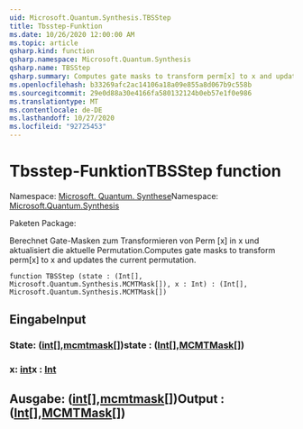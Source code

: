 ```yaml
---
uid: Microsoft.Quantum.Synthesis.TBSStep
title: Tbsstep-Funktion
ms.date: 10/26/2020 12:00:00 AM
ms.topic: article
qsharp.kind: function
qsharp.namespace: Microsoft.Quantum.Synthesis
qsharp.name: TBSStep
qsharp.summary: Computes gate masks to transform perm[x] to x and updates the current permutation.
ms.openlocfilehash: b33269afc2ac14106a18a09e855a8d067b9c558b
ms.sourcegitcommit: 29e0d88a30e4166fa580132124b0eb57e1f0e986
ms.translationtype: MT
ms.contentlocale: de-DE
ms.lasthandoff: 10/27/2020
ms.locfileid: "92725453"
---
```

# <a name="tbsstep-function"></a><span data-ttu-id="e1c83-102">Tbsstep-Funktion</span><span class="sxs-lookup"><span data-stu-id="e1c83-102">TBSStep function</span></span>

<span data-ttu-id="e1c83-103">Namespace: [Microsoft. Quantum. Synthese](xref:Microsoft.Quantum.Synthesis)</span><span class="sxs-lookup"><span data-stu-id="e1c83-103">Namespace: [Microsoft.Quantum.Synthesis](xref:Microsoft.Quantum.Synthesis)</span></span>

<span data-ttu-id="e1c83-104">Paketen [](https://nuget.org/packages/)</span><span class="sxs-lookup"><span data-stu-id="e1c83-104">Package: [](https://nuget.org/packages/)</span></span>


<span data-ttu-id="e1c83-105">Berechnet Gate-Masken zum Transformieren von Perm [x] in x und aktualisiert die aktuelle Permutation.</span><span class="sxs-lookup"><span data-stu-id="e1c83-105">Computes gate masks to transform perm[x] to x and updates the current permutation.</span></span>

```qsharp
function TBSStep (state : (Int[], Microsoft.Quantum.Synthesis.MCMTMask[]), x : Int) : (Int[], Microsoft.Quantum.Synthesis.MCMTMask[])
```


## <a name="input"></a><span data-ttu-id="e1c83-106">Eingabe</span><span class="sxs-lookup"><span data-stu-id="e1c83-106">Input</span></span>

### <a name="state--intmcmtmask"></a><span data-ttu-id="e1c83-107">State: ([int](xref:microsoft.quantum.lang-ref.int)[],[mcmtmask](xref:Microsoft.Quantum.Synthesis.MCMTMask)[])</span><span class="sxs-lookup"><span data-stu-id="e1c83-107">state : ([Int](xref:microsoft.quantum.lang-ref.int)[],[MCMTMask](xref:Microsoft.Quantum.Synthesis.MCMTMask)[])</span></span>




### <a name="x--int"></a><span data-ttu-id="e1c83-108">x: [int](xref:microsoft.quantum.lang-ref.int)</span><span class="sxs-lookup"><span data-stu-id="e1c83-108">x : [Int](xref:microsoft.quantum.lang-ref.int)</span></span>





## <a name="output--intmcmtmask"></a><span data-ttu-id="e1c83-109">Ausgabe: ([int](xref:microsoft.quantum.lang-ref.int)[],[mcmtmask](xref:Microsoft.Quantum.Synthesis.MCMTMask)[])</span><span class="sxs-lookup"><span data-stu-id="e1c83-109">Output : ([Int](xref:microsoft.quantum.lang-ref.int)[],[MCMTMask](xref:Microsoft.Quantum.Synthesis.MCMTMask)[])</span></span>

